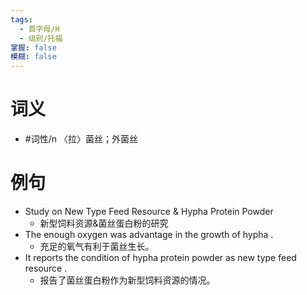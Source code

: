 ```yaml
---
tags:
  - 首字母/H
  - 级别/托福
掌握: false
模糊: false
---
```

# 词义
- #词性/n  〈拉〉菌丝；外菌丝
# 例句
- Study on New Type Feed Resource & Hypha Protein Powder
	- 新型饲料资源&菌丝蛋白粉的研究
- The enough oxygen was advantage in the growth of hypha .
	- 充足的氧气有利于菌丝生长。
- It reports the condition of hypha protein powder as new type feed resource .
	- 报告了菌丝蛋白粉作为新型饲料资源的情况。
